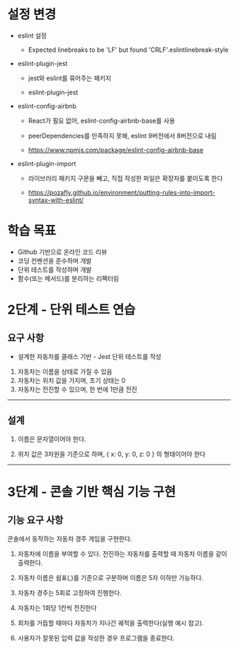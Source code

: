 # 설정 변경

- eslint 설정

  - Expected linebreaks to be 'LF' but found 'CRLF'.eslintlinebreak-style

- eslint-plugin-jest

  - jest와 eslint를 묶어주는 패키지

  - eslint-plugin-jest

- eslint-config-airbnb

  - React가 필요 없어, eslint-config-airbnb-base를 사용

  - peerDependencies를 만족하지 못해, eslint 9버전에서 8버전으로 내림

  - https://www.npmjs.com/package/eslint-config-airbnb-base

- eslint-plugin-import

  - 라이브러리 패키지 구문을 빼고, 직접 작성한 파일은 확장자를 붙이도록 한다

  - https://pozafly.github.io/environment/putting-rules-into-import-syntax-with-eslint/

# 학습 목표

- Github 기반으로 온라인 코드 리뷰
- 코딩 컨벤션을 준수하며 개발
- 단위 테스트를 작성하며 개발
- 함수(또는 메서드)를 분리하는 리팩터링

# 2단계 - 단위 테스트 연습

## 요구 사항

- 설계한 자동차를 클래스 기반 - Jest 단위 테스트를 작성

1. 자동차는 이름을 상태로 가질 수 있음
2. 자동차는 위치 값을 가지며, 초기 상태는 0
3. 자동차는 전진할 수 있으며, 한 번에 1만큼 전진

---

## 설계

1. 이름은 문자열이어야 한다.

2. 위치 값은 3차원을 기준으로 하며, { x: 0, y: 0, z: 0 } 의 형태이어야 한다

---

# 3단계 - 콘솔 기반 핵심 기능 구현

## 기능 요구 사항

콘솔에서 동작하는 자동차 경주 게임을 구현한다.

1. 자동차에 이름을 부여할 수 있다. 전진하는 자동차를 출력할 때 자동차 이름을 같이 출력한다.

2. 자동차 이름은 쉼표(,)를 기준으로 구분하며 이름은 5자 이하만 가능하다.

3. 자동차 경주는 5회로 고정하여 진행한다.

4. 자동차는 1회당 1칸씩 전진한다

5. 회차를 거듭할 때마다 자동차가 지나간 궤적을 출력한다(실행 예시 참고).

6. 사용자가 잘못된 입력 값을 작성한 경우 프로그램을 종료한다.
